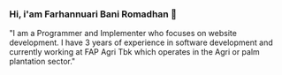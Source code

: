 ### Hi, i'am Farhannuari Bani Romadhan 👋

"I am a Programmer and Implementer who focuses on website development. I have 3 years of experience in software development and currently working at FAP Agri Tbk which operates in the Agri or palm plantation sector."


